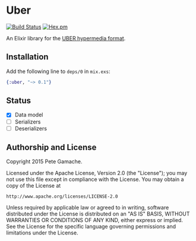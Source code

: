 # Uber

[![Build Status](https://travis-ci.org/gamache/uber.ex.svg?branch=master)](https://travis-ci.org/gamache/uber.ex)
[![Hex.pm](https://img.shields.io/hexpm/v/uber.svg?style=flat-square)](https://hex.pm/packages/uber)

An Elixir library for the
[UBER hypermedia format](http://uberhypermedia.org).

## Installation

Add the following line to `deps/0` in `mix.exs`:

```elixir
{:uber, "~> 0.1"}
```

## Status

* [x] Data model
* [ ] Serializers
* [ ] Deserializers

## Authorship and License

Copyright 2015 Pete Gamache.

Licensed under the Apache License, Version 2.0 (the "License");
you may not use this file except in compliance with the License.
You may obtain a copy of the License at

    http://www.apache.org/licenses/LICENSE-2.0

Unless required by applicable law or agreed to in writing, software
distributed under the License is distributed on an "AS IS" BASIS,
WITHOUT WARRANTIES OR CONDITIONS OF ANY KIND, either express or implied.
See the License for the specific language governing permissions and
limitations under the License.

